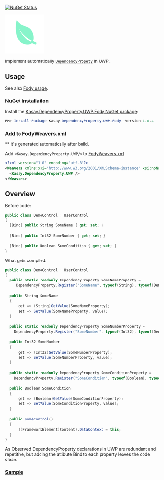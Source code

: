 [![NuGet Status](http://img.shields.io/nuget/v/Kasay.DependencyProperty.UWP.Fody.svg?style=flat&max-age=86400)](https://www.nuget.org/packages/Kasay.DependencyProperty.UWP.Fody/)

![Icon](https://raw.githubusercontent.com/robinzevallos/Kasay.DependencyProperty.UWP.Fody/master/kasay_icon.png)
      
Implement automatically [`DependencyPropety`](https://docs.microsoft.com/en-us/windows/uwp/xaml-platform/dependency-properties-overview) in UWP.

## Usage

See also [Fody usage](https://github.com/Fody/Fody#usage).

### NuGet installation

Install the [Kasay.DependencyProperty.UWP.Fody NuGet package](https://www.nuget.org/packages/Kasay.DependencyProperty.UWP.Fody/):

```powershell
PM> Install-Package Kasay.DependencyProperty.UWP.Fody -Version 1.0.4	
```
### Add to FodyWeavers.xml
** it's generated automatically after build.

Add `<Kasay.DependencyProperty.UWP/>` to [FodyWeavers.xml](https://github.com/Fody/Fody#add-fodyweaversxml)

```xml
<?xml version="1.0" encoding="utf-8"?>
<Weavers xmlns:xsi="http://www.w3.org/2001/XMLSchema-instance" xsi:noNamespaceSchemaLocation="FodyWeavers.xsd">
  <Kasay.DependencyProperty.UWP />
</Weavers>
```

## Overview

Before code:

```csharp
public class DemoControl : UserControl
{
  [Bind] public String SomeName { get; set; }

  [Bind] public Int32 SomeNumber { get; set; }

  [Bind] public Boolean SomeCondition { get; set; }
}
```

What gets compiled:

```csharp
public class DemoControl : UserControl
{
  public static readonly DependencyProperty SomeNameProperty =
     DependencyProperty.Register("SomeName", typeof(String), typeof(DemoControl), null);

  public String SomeName
  {
      get => (String)GetValue(SomeNameProperty);
      set => SetValue(SomeNameProperty, value);
  }

  public static readonly DependencyProperty SomeNumberProperty =
    DependencyProperty.Register("SomeNumber", typeof(Int32), typeof(DemoControl), null);

  public Int32 SomeNumber
  {
      get => (Int32)GetValue(SomeNumberProperty);
      set => SetValue(SomeNumberProperty, value);
  }

  public static readonly DependencyProperty SomeConditionProperty =
    DependencyProperty.Register("SomeCondition", typeof(Boolean), typeof(DemoControl), null);

  public Boolean SomeCondition
  {
      get => (Boolean)GetValue(SomeConditionProperty);
      set => SetValue(SomeConditionProperty, value);
  }

  public SomeControl()
  {
      ((FrameworkElement)Content).DataContext = this;
  }
}
```
As Observed DependencyProperty declarations in UWP are redundant and repetitive, but adding the attibute Bind to each property leaves the code clean.

### [Sample](https://github.com/robinzevallos/Sample.DependencyProperty.UWP)
